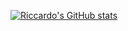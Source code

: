 [![Riccardo's GitHub stats](https://github-readme-stats.vercel.app/api?username=riccardomarin)](https://github.com/anuraghazra/github-readme-stats)
